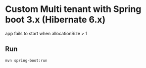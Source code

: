 # Custom Multi tenant with Spring boot 3.x (Hibernate 6.x)

app fails to start when allocationSize > 1

## Run 

`mvn spring-boot:run`